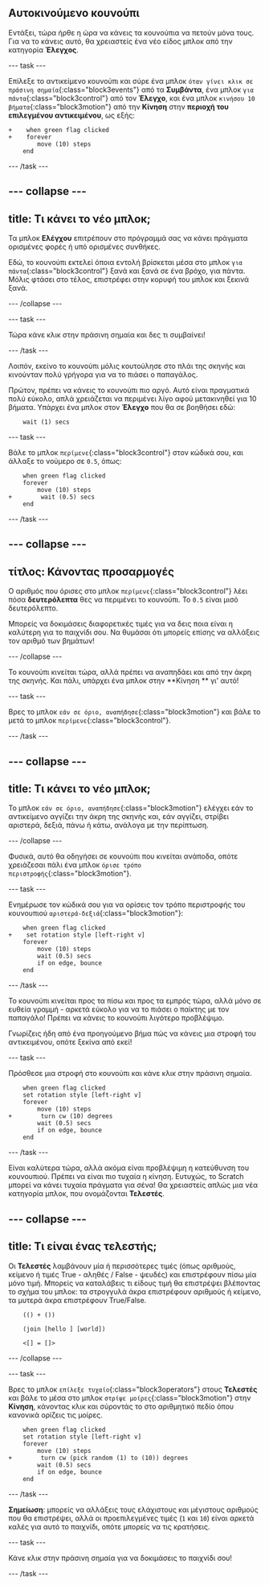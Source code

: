 ## Αυτοκινούμενο κουνούπι

Εντάξει, τώρα ήρθε η ώρα να κάνεις τα κουνούπια να πετούν μόνα τους. Για να το κάνεις αυτό, θα χρειαστείς ένα νέο είδος μπλοκ από την κατηγορία **Έλεγχος**.

--- task ---

Επίλεξε το αντικείμενο κουνούπι και σύρε ένα μπλοκ `όταν γίνει κλικ σε πράσινη σημαία`{:class="block3events"} από τα **Συμβάντα**, ένα μπλοκ `για πάντα`{:class="block3control"} από τον **Έλεγχο**, και ένα μπλοκ `κινήσου 10 βήματα`{:class="block3motion"} από την **Κίνηση** στην **περιοχή του επιλεγμένου αντικειμένου**, ως εξής:

```blocks3
+    when green flag clicked
+    forever
        move (10) steps
    end
```

--- /task ---


--- collapse ---
---
title: Τι κάνει το νέο μπλοκ;
---

Τα μπλοκ **Ελέγχου** επιτρέπουν στο πρόγραμμά σας να κάνει πράγματα ορισμένες φορές ή υπό ορισμένες συνθήκες.

Εδώ, το κουνούπι εκτελεί όποια εντολή βρίσκεται μέσα στο μπλοκ `για πάντα`{:class="block3control"} ξανά και ξανά σε ένα βρόχο, για πάντα. Μόλις φτάσει στο τέλος, επιστρέφει στην κορυφή του μπλοκ και ξεκινά ξανά.

--- /collapse ---

--- task ---

Τώρα κάνε κλικ στην πράσινη σημαία και δες τι συμβαίνει!

--- /task ---

Λοιπόν, εκείνο το κουνούπι μόλις κουτούλησε στο πλάι της σκηνής και κινούνταν πολύ γρήγορα για να το πιάσει ο παπαγάλος.

Πρώτον, πρέπει να κάνεις το κουνούπι πιο αργό. Αυτό είναι πραγματικά πολύ εύκολο, απλά χρειάζεται να περιμένει λίγο αφού μετακινηθεί για 10 βήματα. Υπάρχει ένα μπλοκ στον **Έλεγχο** που θα σε βοηθήσει εδώ:

```blocks3
    wait (1) secs
```

--- task ---

Βάλε το μπλοκ `περίμενε`{:class="block3control"} στον κώδικά σου, και άλλαξε το νούμερο σε `0.5`, όπως:


```blocks3
    when green flag clicked
    forever
        move (10) steps
+        wait (0.5) secs
    end
```

--- /task ---

--- collapse ---
---
τίτλος: Κάνοντας προσαρμογές
---

Ο αριθμός που όρισες στο μπλοκ `περίμενε`{:class="block3control"} λέει πόσα **δευτερόλεπτα** θες να περιμένει το κουνούπι. Το `0.5` είναι μισό δευτερόλεπτο.

Μπορείς να δοκιμάσεις διαφορετικές τιμές για να δεις ποια είναι η καλύτερη για το παιχνίδι σου. Να θυμάσαι ότι μπορείς επίσης να αλλάξεις τον αριθμό των βημάτων!

--- /collapse ---

Το κουνούπι κινείται τώρα, αλλά πρέπει να αναπηδάει και από την άκρη της σκηνής. Και πάλι, υπάρχει ένα μπλοκ στην **Κίνηση ** γι' αυτό!

--- task ---

Βρες το μπλοκ `εάν σε όριο, αναπήδησε`{:class="block3motion"} και βάλε το μετά το μπλοκ `περίμενε`{:class="block3control"}.

--- /task ---

--- collapse ---
---
title: Τι κάνει το νέο μπλοκ;
---

Το μπλοκ `εάν σε όριο, αναπήδησε`{:class="block3motion"} ελέγχει εάν το αντικείμενο αγγίζει την άκρη της σκηνής και, εάν αγγίζει, στρίβει αριστερά, δεξιά, πάνω ή κάτω, ανάλογα με την περίπτωση.

--- /collapse ---

Φυσικά, αυτό θα οδηγήσει σε κουνούπι που κινείται ανάποδα, οπότε χρειάζεσαι πάλι ένα μπλοκ `όρισε τρόπο περιστροφής`{:class="block3motion"}.

--- task ---

Ενημέρωσε τον κώδικά σου για να ορίσεις τον τρόπο περιστροφής του κουνουπιού `αριστερά-δεξιά`{:class="block3motion"}:

```blocks3
    when green flag clicked
+    set rotation style [left-right v]
    forever
        move (10) steps
        wait (0.5) secs
        if on edge, bounce
    end
```

--- /task ---

Το κουνούπι κινείται προς τα πίσω και προς τα εμπρός τώρα, αλλά μόνο σε ευθεία γραμμή - αρκετά εύκολο για να το πιάσει ο παίκτης με τον παπαγάλο! Πρέπει να κάνεις το κουνούπι λιγότερο προβλέψιμο.

Γνωρίζεις ήδη από ένα προηγούμενο βήμα πώς να κάνεις μια στροφή του αντικειμένου, οπότε ξεκίνα από εκεί!

--- task ---

Πρόσθεσε μια στροφή στο κουνούπι και κάνε κλικ στην πράσινη σημαία.

```blocks3
    when green flag clicked
    set rotation style [left-right v]
    forever
        move (10) steps
+        turn cw (10) degrees
        wait (0.5) secs
        if on edge, bounce
    end
```

--- /task ---

Είναι καλύτερα τώρα, αλλά ακόμα είναι προβλέψιμη η κατεύθυνση του κουνουπιού. Πρέπει να είναι πιο τυχαία η κίνηση. Ευτυχώς, το Scratch μπορεί να κάνει τυχαία πράγματα για σένα! Θα χρειαστείς απλώς μια νέα κατηγορία μπλοκ, που ονομάζονται **Τελεστές**.

--- collapse ---
---
title: Τι είναι ένας τελεστής;
---

Οι **Τελεστές** λαμβάνουν μία ή περισσότερες τιμές (όπως αριθμούς, κείμενο ή τιμές True - αληθές / False - ψευδές) και επιστρέφουν πίσω μία μόνο τιμή. Μπορείς να καταλάβεις τι είδους τιμή θα επιστρέψει βλέποντας το σχήμα του μπλοκ: τα στρογγυλά άκρα επιστρέφουν αριθμούς ή κείμενο, τα μυτερά άκρα επιστρέφουν True/False.

```blocks3
    (() + ())

    (join [hello ] [world])

    <[] = []>
```

--- /collapse ---

--- task ---

Βρες το μπλοκ `επίλεξε τυχαίο`{:class="block3operators"} στους **Τελεστές** και βάλε το μέσα στο μπλοκ `στρίψε μοίρες`{:class="block3motion"} στην **Κίνηση**, κάνοντας κλικ και σύροντάς το στο αριθμητικό πεδίο όπου κανονικά ορίζεις τις μοίρες.

```blocks3
    when green flag clicked
    set rotation style [left-right v]
    forever 
        move (10) steps
+        turn cw (pick random (1) to (10)) degrees
        wait (0.5) secs
        if on edge, bounce
    end
```

--- /task ---

**Σημείωση**: μπορείς να αλλάξεις τους ελάχιστους και μέγιστους αριθμούς που θα επιστρέψει, αλλά οι προεπιλεγμένες τιμές (`1` και `10`) είναι αρκετά καλές για αυτό το παιχνίδι, οπότε μπορείς να τις κρατήσεις.

--- task ---

Κάνε κλικ στην πράσινη σημαία για να δοκιμάσεις το παιχνίδι σου!

--- /task ---
